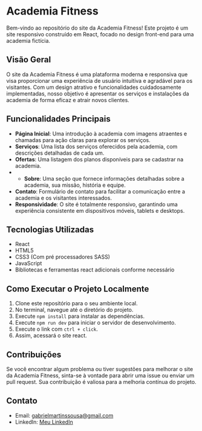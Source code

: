 # Academia Fitness

Bem-vindo ao repositório do site da Academia Fitness! Este projeto é um site responsivo construído em React, focado no design front-end para uma academia fictícia.

## Visão Geral

O site da Academia Fitness é uma plataforma moderna e responsiva que visa proporcionar uma experiência de usuário intuitiva e agradável para os visitantes. Com um design atrativo e funcionalidades cuidadosamente implementadas, nosso objetivo é apresentar os serviços e instalações da academia de forma eficaz e atrair novos clientes.

## Funcionalidades Principais

- **Página Inicial**: Uma introdução à academia com imagens atraentes e chamadas para ação claras para explorar os serviços.
- **Serviços**: Uma lista dos serviços oferecidos pela academia, com descrições detalhadas de cada um.
- **Ofertas**: Uma listagem dos planos disponíveis para se cadastrar na academia.
- - **Sobre**: Uma seção que fornece informações detalhadas sobre a academia, sua missão, história e equipe.
- **Contato**: Formulário de contato para facilitar a comunicação entre a academia e os visitantes interessados.
- **Responsividade**: O site é totalmente responsivo, garantindo uma experiência consistente em dispositivos móveis, tablets e desktops.

## Tecnologias Utilizadas

- React
- HTML5
- CSS3 (Com pré processadores SASS)
- JavaScript
- Bibliotecas e ferramentas react adicionais conforme necessário

## Como Executar o Projeto Localmente

1. Clone este repositório para o seu ambiente local.
2. No terminal, navegue até o diretório do projeto.
3. Execute `npm install` para instalar as dependências.
4. Execute `npm run dev` para iniciar o servidor de desenvolvimento.
5. Execute o link com `ctrl + click`.
6. Assim, acessará o site react.

## Contribuições

Se você encontrar algum problema ou tiver sugestões para melhorar o site da Academia Fitness, sinta-se à vontade para abrir uma issue ou enviar um pull request. Sua contribuição é valiosa para a melhoria contínua do projeto.

## Contato

- Email: gabrielmartinssousa@gmail.com
- LinkedIn: [Meu LinkedIn](https://www.linkedin.com/in/gabriel-martins-3b76b122a/)


